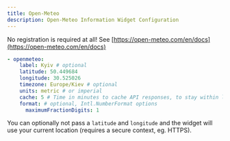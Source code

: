 ```yaml
---
title: Open-Meteo
description: Open-Meteo Information Widget Configuration
---
```


No registration is required at all! See [https://open-meteo.com/en/docs](https://open-meteo.com/en/docs)

```yaml
- openmeteo:
    label: Kyiv # optional
    latitude: 50.449684
    longitude: 30.525026
    timezone: Europe/Kiev # optional
    units: metric # or imperial
    cache: 5 # Time in minutes to cache API responses, to stay within limits
    format: # optional, Intl.NumberFormat options
      maximumFractionDigits: 1
```

You can optionally not pass a `latitude` and `longitude` and the widget will use your current location (requires a secure context, eg. HTTPS).
